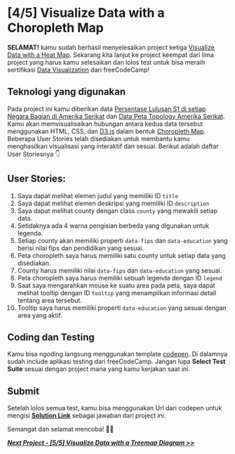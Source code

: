 # [4/5] Visualize Data with a Choropleth Map

**SELAMAT!** kamu sudah berhasil menyelesaikan project ketiga [Visualize Data with a Heat Map](https://github.com/dipintoo/freeCodeCamp_D3-Heat-Map). Sekarang kita lanjut ke project keempat dari lima project yang harus kamu selesaikan dan lolos test untuk bisa meraih sertifikasi [Data Visualization](https://www.freecodecamp.org/learn/data-visualization/#json-apis-and-ajax) dari freeCodeCamp!

## Teknologi yang digunakan

Pada project ini kamu diberikan data [Persentase Lulusan S1 di setiap Negara Bagian di Amerika Serikat](https://cdn.freecodecamp.org/testable-projects-fcc/data/choropleth_map/for_user_education.json) dan [Data Peta Topology Amerika Serikat](https://cdn.freecodecamp.org/testable-projects-fcc/data/choropleth_map/counties.json). Kamu akan memvisualisaikan hubungan antara kedua data tersebut menggunakan HTML, CSS, dan [D3.js](https://d3js.org/) dalam bentuk [Choropleth Map](https://datavizcatalogue.com/methods/choropleth.html). Beberapa User Stories telah disediakan untuk membantu kamu menghasilkan visualisasi yang interaktif dan sesuai. Berikut adalah daftar User Storiesnya 👇

## User Stories:

1. Saya dapat melihat elemen judul yang memiliki ID `title`
2. Saya dapat melihat elemen deskripsi yang memiliki ID `description`
3. Saya dapat melihat county dengan class `county` yang mewakili setiap data.
4. Setidaknya ada 4 warna pengisian berbeda yang digunakan untuk legenda.
5. Setiap county akan memiliki properti `data-fips` dan `data-education` yang berisi nilai fips dan pendidikan yang sesuai.
6. Peta choropleth saya harus memiliki satu county untuk setiap data yang disediakan.
7. County harus memiliki nilai `data-fips` dan `data-education` yang sesuai.
8. Peta choropleth saya harus memiliki sebuah legenda dengan ID `legend`
9. Saat saya mengarahkan mouse ke suatu area pada peta, saya dapat melihat tooltip dengan ID `tooltip` yang menampilkan informasi detail tentang area tersebut.
10. Tooltip saya harus memiliki properti `data-education` yang sesuai dengan area yang aktif.
    
## Coding dan Testing

Kamu bisa ngoding langsung menggunakan template [codepen](https://codepen.io/pen?template=MJjpwO). Di dalamnya sudah include aplikasi testing dari freeCodeCamp. Jangan lupa **Select Test Suite** sesuai dengan project mana yang kamu kerjakan saat ini. 

## Submit

Setelah lolos semua test, kamu bisa menggunakan Url dari codepen untuk mengisi [**Solution Link**](https://www.freecodecamp.org/learn/data-visualization/data-visualization-projects/visualize-data-with-a-choropleth-map) sebagai jawaban dari project ini.

Semangat dan selamat mencoba! 🚀📜  


[***Next Project - [5/5] Visualize Data with a Treemap Diagram >>***](https://github.com/dipintoo/freeCodeCamp_D3-Tree-Map)
